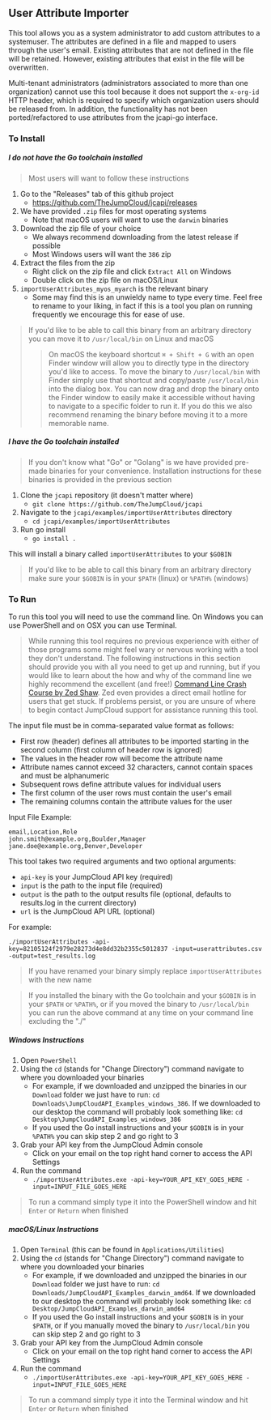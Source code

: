 ## User Attribute Importer

This tool allows you as a system administrator to add custom attributes to a systemuser. The attributes are defined in a file and mapped
to users through the user's email. Existing attributes that are not defined in the file will be retained. However, existing attributes that
exist in the file will be overwritten.

Multi-tenant administrators (administrators associated to more than one
organization) cannot use this tool because it does not support the
`x-org-id` HTTP header, which is required to specify which organization
users should be released from. In addition, the functionality has not
been ported/refactored to use attributes from the jcapi-go interface.

### To Install

##### I do not have the Go toolchain installed
> Most users will want to follow these instructions

1. Go to the "Releases" tab of this github project
	- https://github.com/TheJumpCloud/jcapi/releases
2. We have provided `.zip` files for most operating systems
	- Note that macOS users will want to use the `darwin` binaries
3. Download the zip file of your choice
	- We always recommend downloading from the latest release if possible
	- Most Windows users will want the `386` zip
4. Extract the files from the zip
	- Right click on the zip file and click `Extract All` on Windows
	- Double click on the zip file on macOS/Linux
5. `importUserAttributes_myos_myarch` is the relevant binary
	- Some may find this is an unwieldy name to type every time. Feel free to rename to your liking, in fact if this is a tool you plan on running
    frequently we encourage this for ease of use.

> If you'd like to be able to call this binary from an arbitrary directory you can move it to `/usr/local/bin` on Linux and macOS
>> On macOS the keyboard shortcut `⌘ + Shift + G` with an open Finder window will allow you to directly type in the directory you'd like to access.
To move the binary to `/usr/local/bin` with Finder simply use that shortcut and copy/paste `/usr/local/bin` into the dialog box. You can now drag and
drop the binary onto the Finder window to easily make it accessible without having to navigate to a specific folder to run it. If you do this we also
recommend renaming the binary before moving it to a more memorable name.

##### I have the Go toolchain installed
> If you don't know what "Go" or "Golang" is we have provided pre-made binaries for your convenience. Installation instructions for these
binaries is provided in the previous section

1. Clone the `jcapi` repository (it doesn't matter where)
	- `git clone https://github.com/TheJumpCloud/jcapi`
2. Navigate to the `jcapi/examples/importUserAttributes` directory
	- `cd jcapi/examples/importUserAttributes`
3. Run go install
	- `go install .`

This will install a binary called `importUserAttributes` to your `$GOBIN`

> If you'd like to be able to call this binary from an arbitrary directory make sure your `$GOBIN` is in your `$PATH` (linux) or `%PATH%` (windows)

### To Run

To run this tool you will need to use the command line. On Windows you can use PowerShell and on OSX you can use Terminal.

> While running this tool requires no previous experience with either of those programs some might feel wary or nervous working with a tool
they don't understand. The following instructions in this section should provide you with all you need to get up and running, but if you would
like to learn about the how and why of the command line we highly recommend the excellent (and free!)
[Command Line Crash Course by Zed Shaw](http://cli.learncodethehardway.org/). Zed even provides a direct email hotline for users that get stuck.
If problems persist, or you are unsure of where to begin contact JumpCloud support for assistance running this tool.

The input file must be in comma-separated value format as follows:
- First row (header) defines all attributes to be imported starting in the second column (first column of header row is ignored)
- The values in the header row will become the attribute name
- Attribute names cannot exceed 32 characters, cannot contain spaces and must be alphanumeric
- Subsequent rows define attribute values for individual users
- The first column of the user rows must contain the user's email
- The remaining columns contain the attribute values for the user

Input File Example:
```
email,Location,Role
john.smith@example.org,Boulder,Manager
jane.doe@example.org,Denver,Developer
```
This tool takes two required arguments and two optional arguments:
- `api-key` is your JumpCloud API key (required)
- `input` is the path to the input file (required)
- `output` is the path to the output results file (optional, defaults to results.log in the current directory)
- `url` is the JumpCloud API URL (optional)

For example:

`./importUserAttributes -api-key=82105124f2979e28273d4e8dd32b2355c5012837 -input=userattributes.csv -output=test_results.log`

> If you have renamed your binary simply replace `importUserAttributes` with the new name

> If you installed the binary with the Go toolchain and your `$GOBIN` is in your `$PATH` or `%PATH%`, or if you moved the binary to `/usr/local/bin` you
can run the above command at any time on your command line excluding the "./"

##### Windows Instructions
1. Open `PowerShell`
2. Using the `cd` (stands for "Change Directory") command navigate to where you downloaded your binaries
	- For example, if we downloaded and unzipped the binaries in our `Download` folder we just have to run: `cd Downloads\JumpCloudAPI_Examples_windows_386`.
    If we downloaded to our desktop the command will probably look something like: `cd Desktop\JumpCloudAPI_Examples_windows_386`
	- If you used the Go install instructions and your `$GOBIN` is in your `%PATH%` you can skip step 2 and go right to 3
3. Grab your API key from the JumpCloud Admin console
	- Click on your email on the top right hand corner to access the API Settings
4. Run the command
	- `./importUserAttributes.exe -api-key=YOUR_API_KEY_GOES_HERE -input=INPUT_FILE_GOES_HERE`

> To run a command simply type it into the PowerShell window and hit `Enter` or `Return` when finished

##### macOS/Linux Instructions
1. Open `Terminal` (this can be found in `Applications/Utilities`)
2. Using the `cd` (stands for "Change Directory") command navigate to where you downloaded your binaries
	- For example, if we downloaded and unzipped the binaries in our `Download` folder we just have to run: `cd Downloads/JumpCloudAPI_Examples_darwin_amd64`.
    If we downloaded to our desktop the command will probably look something like: `cd Desktop/JumpCloudAPI_Examples_darwin_amd64`
	- If you used the Go install instructions and your `$GOBIN` is in your `$PATH`, or if you manually moved the binary to `/usr/local/bin` you can skip step 2
    and go right to 3
3. Grab your API key from the JumpCloud Admin console
	- Click on your email on the top right hand corner to access the API Settings
4. Run the command
	- `./importUserAttributes.exe -api-key=YOUR_API_KEY_GOES_HERE -input=INPUT_FILE_GOES_HERE`

> To run a command simply type it into the Terminal window and hit `Enter` or `Return` when finished
